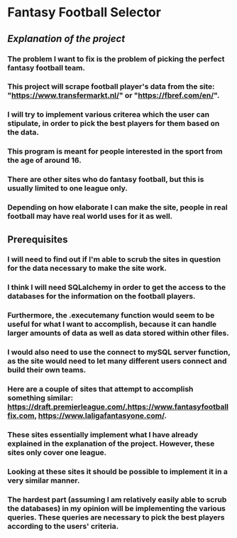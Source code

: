 # **Fantasy Football Selector**

## *Explanation of the project*
### The problem I want to fix is the problem of picking the perfect fantasy football team.
### This project will scrape football player's data from the site: "https://www.transfermarkt.nl/" or "https://fbref.com/en/". 
### I will try to implement various criterea which the user can stipulate, in order to pick the best players for them based on the data.
### This program is meant for people interested in the sport from the age of around 16.
### There are other sites who do fantasy football, but this is usually limited to one league only.
### Depending on how elaborate I can make the site, people in real football may have real world uses for it as well.

## Prerequisites
### I will need to find out if I'm able to scrub the sites in question for the data necessary to make the site work.
### I think I will need SQLalchemy in order to get the access to the databases for the information on the football players.
### Furthermore, the .executemany function would seem to be useful for what I want to accomplish, because it can handle larger amounts of data as well as data stored within other files.
### I would also need to use the connect to mySQL server function, as the site would need to let many different users connect and build their own teams.
### Here are a couple of sites that attempt to accomplish something similar: https://draft.premierleague.com/,https://www.fantasyfootballfix.com, https://www.laligafantasyone.com/.
### These sites essentially implement what I have already explained in the explanation of the project. However, these sites only cover one league. 
### Looking at these sites it should be possible to implement it in a very similar manner. 
### The hardest part (assuming I am relatively easily able to scrub the databases) in my opinion will be implementing the various queries. These queries are necessary to pick the best players according to the users' criteria.

